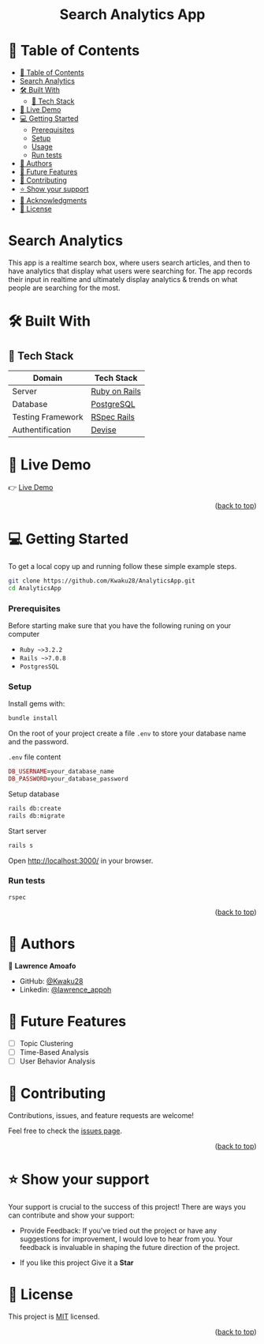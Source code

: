 <a name="readme-top"></a>

<div align="center">
  <h1><b> Search Analytics App </b></h1>
</div>

<!-- TABLE OF CONTENTS -->

# 📗 Table of Contents

- [📗 Table of Contents](#-table-of-contents)
- [ Search Analytics ](#-about-project-)
- [🛠 Built With ](#-built-with-)
  - [📌 Tech Stack ](#-tech-stack-)
- [🚀 Live Demo](#-live-demo-)
- [💻 Getting Started ](#-getting-started-)
  - [Prerequisites](#prerequisites)
  - [Setup](#setup)
  - [Usage](#usage)
  - [Run tests](#run-tests)
- [👥 Authors ](#-authors-)
- [🔭 Future Features ](#-future-features-)
- [🤝 Contributing ](#-contributing-)
- [⭐️ Show your support ](#️-show-your-support-)
- [🙏 Acknowledgments ](#-acknowledgments-)
- [📝 License ](#-license-)

<!-- PROJECT DESCRIPTION -->

# Search Analytics <a name="about-project"></a>

This app is a realtime search box, where users search articles, and then to have analytics that display what users were searching for. The app records their input in realtime and ultimately display analytics & trends on what people are searching for the most.

# 🛠 Built With <a name="built-with"></a>

## 📌 Tech Stack <a name="tech-stack"></a>

| Domain | Tech Stack |
|--------|--------|
| Server | <a href="https://rubyonrails.org/">Ruby on Rails</a> |
| Database | <a href="https://www.postgresql.org/">PostgreSQL</a> |
| Testing Framework | <a href="https://github.com/rspec/rspec-rails">RSpec Rails |
| Authentification | <a href="https://github.com/heartcombo/devise#getting-started">Devise</a> |

<!-- Features -->

# 🚀 Live Demo <a name="live-demo"></a>

👉 [Live Demo](https://...)

<p align="right">(<a href="#readme-top">back to top</a>)</p>

# 💻 Getting Started <a name="getting-started"></a>

To get a local copy up and running follow these simple example steps.

```sh
git clone https://github.com/Kwaku28/AnalyticsApp.git
cd AnalyticsApp
```

### Prerequisites
Before starting make sure that you have the following runing on your computer
- `Ruby ~>3.2.2`
- `Rails ~>7.0.8`
- `PostgresSQL`

### Setup

Install gems with:
```sh
bundle install
```
On the root of your project create a file `.env` to store your database name and the password.

`.env` file content

```ruby
DB_USERNAME=your_database_name
DB_PASSWORD=your_database_password
```

Setup database

```sh
rails db:create
rails db:migrate
```

Start server 

```sh
rails s
```

Open [http://localhost:3000/](http://localhost:3000/]) in your browser.

### Run tests

```
rspec
```

<p align="right">(<a href="#readme-top">back to top</a>)</p>

<!-- AUTHORS -->

# 👥 Authors <a name="authors"></a>

👤 **Lawrence Amoafo**

- GitHub: [@Kwaku28](https://github.com/Kwaku28)
- Linkedin: [@lawrence_appoh](https://www.linkedin.com/in/lawrence-amoafo-appoh/)

# 🔭 Future Features <a name="future-features"></a>

- [ ] Topic Clustering
- [ ] Time-Based Analysis
- [ ] User Behavior Analysis

# 🤝 Contributing <a name="contributing"></a>
Contributions, issues, and feature requests are welcome!

Feel free to check the [issues page](https://github.com/Kwaku28/AnalyticsApp/issues).

<p align="right">(<a href="#readme-top">back to top</a>)</p>

<!-- SUPPORT -->

# ⭐️ Show your support <a name="support"></a>

Your support is crucial to the success of this project! There are ways you can contribute and show your support:

- Provide Feedback: If you've tried out the project or have any suggestions for improvement, I would love to hear from you. Your feedback is invaluable in shaping the future direction of the project.

- If you like this project Give it a **Star**

# 📝 License <a name="license"></a>

This project is [MIT](./LICENSE) licensed.

<p align="right">(<a href="#readme-top">back to top</a>)</p>
